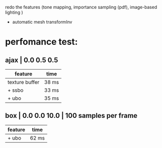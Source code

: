 redo the features (tone mapping, importance sampling (pdf),  image-based lighting )
- automatic mesh transformInv

# perfomance test:
## ajax | 0.0 0.5 0.5
| feature          | time  |
|------------------|-------|
| texture buffer   | 38 ms |
| + ssbo           | 33 ms |
| + ubo            | 35 ms |


## box | 0.0 0.0 10.0 | 100 samples per frame
| feature          | time  |
|------------------|-------|
| + ubo            | 62 ms |
